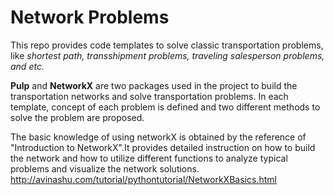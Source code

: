 # Network Problems
This repo provides code templates to solve classic transportation problems, like *shortest path, transshipment problems, traveling salesperson problems, and etc.*

**Pulp** and **NetworkX** are two packages used in the project to build the transportation networks and solve transportation problems. 
In each template, concept of each problem is defined and two different methods to solve the problem are proposed.

The basic knowledge of using networkX is obtained by the reference of "Introduction to NetworkX".It provides detailed instruction on how to build the network and how to utilize different functions to analyze typical problems and visualize the network solutions. http://avinashu.com/tutorial/pythontutorial/NetworkXBasics.html
